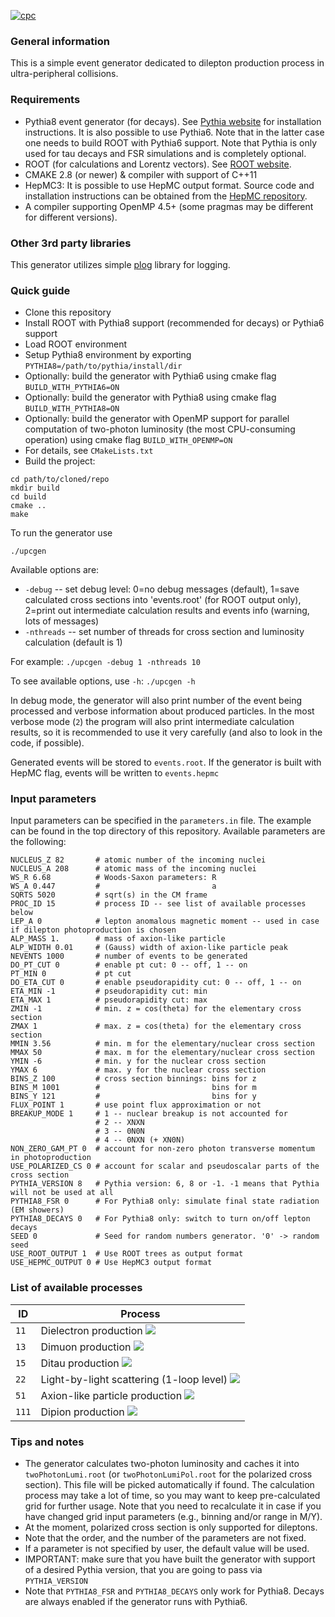 [![cpc](https://img.shields.io/badge/j.%20Computer%20Physics%20Communication-2022%2F108388-blue)](https://inspirehep.net/literature/1972911)

### General information

This is a simple event generator dedicated to dilepton production process in ultra-peripheral collisions.

### Requirements

* Pythia8 event generator (for decays). See [Pythia website](https://pythia.org/) for installation instructions. It is
also possible to use Pythia6. Note that in the latter case one needs to build ROOT with Pythia6 support. Note that Pythia is
only used for tau decays and FSR simulations and is completely optional.
* ROOT (for calculations and Lorentz vectors). See [ROOT website](https://root.cern.ch/).
* CMAKE 2.8 (or newer) & compiler with support of C++11
* HepMC3: It is possible to use HepMC output format. Source code and installation instructions 
can be obtained from the [HepMC repository](https://gitlab.cern.ch/hepmc/HepMC3).
* A compiler supporting OpenMP 4.5+ (some pragmas may be different for different versions).

### Other 3rd party libraries

This generator utilizes simple [plog](https://github.com/SergiusTheBest/plog) library for logging.

### Quick guide

* Clone this repository
* Install ROOT with Pythia8 support (recommended for decays) or Pythia6 support
* Load ROOT environment
* Setup Pythia8 environment by exporting `PYTHIA8=/path/to/pythia/install/dir`
* Optionally: build the generator with Pythia6 using cmake flag `BUILD_WITH_PYTHIA6=ON`
* Optionally: build the generator with Pythia8 using cmake flag `BUILD_WITH_PYTHIA8=ON`
* Optionally: build the generator with OpenMP support for parallel computation of two-photon luminosity
  (the most CPU-consuming operation) using cmake flag `BUILD_WITH_OPENMP=ON`
* For details, see `CMakeLists.txt`
* Build the project:
```shell
cd path/to/cloned/repo
mkdir build
cd build
cmake ..
make
```

To run the generator use

```shell
./upcgen
```

Available options are:
* `-debug`    -- set debug level: 0=no debug messages (default),
                                  1=save calculated cross sections into 'events.root' (for ROOT output only),
                                  2=print out intermediate calculation results and events info (warning, lots of messages)
* `-nthreads` -- set number of threads for cross section and luminosity calculation (default is 1)

For example: `./upcgen -debug 1 -nthreads 10`

To see available options, use `-h`: `./upcgen -h`

In debug mode, the generator will also print number of the event being
processed and verbose information about produced particles. In the most verbose mode (`2`) the program will also print
intermediate calculation results, so it is recommended to use it very carefully (and also to look in the code, if
possible).

Generated events will be stored to `events.root`. If the generator is built with HepMC flag,
events will be written to `events.hepmc`

### Input parameters

Input parameters can be specified in the `parameters.in` file. The example can be found in the top directory of this
repository. Available parameters are the following:

```
NUCLEUS_Z 82       # atomic number of the incoming nuclei
NUCLEUS_A 208      # atomic mass of the incoming nuclei
WS_R 6.68          # Woods-Saxon parameters: R
WS_A 0.447         #                         a
SQRTS 5020         # sqrt(s) in the CM frame
PROC_ID 15         # process ID -- see list of available processes below
LEP_A 0            # lepton anomalous magnetic moment -- used in case if dilepton photoproduction is chosen
ALP_MASS 1.        # mass of axion-like particle
ALP_WIDTH 0.01     # (Gauss) width of axion-like particle peak
NEVENTS 1000       # number of events to be generated
DO_PT_CUT 0        # enable pt cut: 0 -- off, 1 -- on
PT_MIN 0           # pt cut
DO_ETA_CUT 0       # enable pseudorapidity cut: 0 -- off, 1 -- on
ETA_MIN -1         # pseudorapidity cut: min
ETA_MAX 1          # pseudorapidity cut: max
ZMIN -1            # min. z = cos(theta) for the elementary cross section
ZMAX 1             # max. z = cos(theta) for the elementary cross section
MMIN 3.56          # min. m for the elementary/nuclear cross section
MMAX 50            # max. m for the elementary/nuclear cross section
YMIN -6            # min. y for the nuclear cross section
YMAX 6             # max. y for the nuclear cross section
BINS_Z 100         # cross section binnings: bins for z
BINS_M 1001        #                         bins for m
BINS_Y 121         #                         bins for y
FLUX_POINT 1       # use point flux approximation or not
BREAKUP_MODE 1     # 1 -- nuclear breakup is not accounted for
                   # 2 -- XNXN
                   # 3 -- 0N0N
                   # 4 -- 0NXN (+ XN0N)
NON_ZERO_GAM_PT 0  # account for non-zero photon transverse momentum in photoproduction
USE_POLARIZED_CS 0 # account for scalar and pseudoscalar parts of the cross section
PYTHIA_VERSION 8   # Pythia version: 6, 8 or -1. -1 means that Pythia will not be used at all
PYTHIA8_FSR 0      # For Pythia8 only: simulate final state radiation (EM showers)
PYTHIA8_DECAYS 0   # For Pythia8 only: switch to turn on/off lepton decays
SEED 0             # Seed for random numbers generator. '0' -> random seed
USE_ROOT_OUTPUT 1  # Use ROOT trees as output format
USE_HEPMC_OUTPUT 0 # Use HepMC3 output format
```

### List of available processes

| ID | Process |
|----|---------|
|`11`| Dielectron production ![](https://latex.codecogs.com/svg.image?\gamma\gamma&space;\to&space;e^{&plus;}e^{-}) |
|`13`| Dimuon production ![](https://latex.codecogs.com/svg.image?\gamma\gamma&space;\to&space;\mu^{&plus;}\mu^{-}) |
|`15`| Ditau production ![](https://latex.codecogs.com/svg.image?\gamma\gamma&space;\to&space;\tau^{&plus;}\tau^{-}) |
|`22`| Light-by-light scattering (1-loop level) ![](https://latex.codecogs.com/svg.image?\gamma\gamma&space;\to&space;\gamma\gamma) |
|`51`| Axion-like particle production ![](https://latex.codecogs.com/svg.image?\gamma\gamma&space;\to&space;a&space;\to&space;\gamma\gamma) |
|`111`| Dipion production ![](https://latex.codecogs.com/svg.image?\gamma\gamma&space;\to&space;\pi^{0}\pi^{0}) |

### Tips and notes

* The generator calculates two-photon luminosity and caches it into `twoPhotonLumi.root` (or `twoPhotonLumiPol.root`
for the polarized cross section). This file will be picked automatically if found. The calculation process 
may take a lot of time, so you may want to keep pre-calculated grid for further usage. Note that you need to 
recalculate it in case if you have changed grid input parameters (e.g., binning and/or range in M/Y).
* At the moment, polarized cross section is only supported for dileptons. 
* Note that the order, and the number of the parameters are not fixed.
* If a parameter is not specified by user, the default value will be used.
* IMPORTANT: make sure that you have built the generator with support of a desired Pythia version,
  that you are going to pass via `PYTHIA_VERSION`
* Note that `PYTHIA8_FSR` and `PYTHIA8_DECAYS` only work for Pythia8. Decays are always enabled if
  the generator runs with Pythia6.
